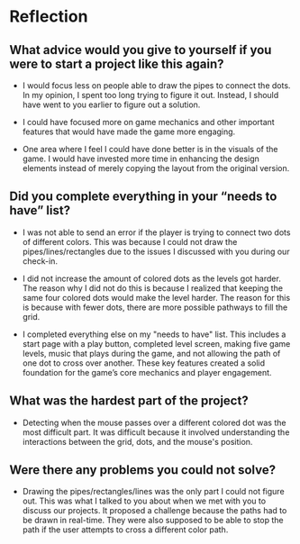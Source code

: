 # Reflection

## What advice would you give to yourself if you were to start a project like this again?

- I would focus less on people able to draw the pipes to connect the dots. In my opinion, I spent too long trying to figure it out. Instead, I should have went to you earlier to figure out a solution. 

- I could have focused more on game mechanics and other important features that would have made the game more engaging.

- One area where I feel I could have done better is in the visuals of the game. I would have invested more time in enhancing the design elements instead of merely copying the layout from the original version. 

## Did you complete everything in your “needs to have” list?

- I was not able to send an error if the player is trying to connect two dots of different colors. This was because I could not draw the pipes/lines/rectangles due to the issues I discussed with you during our check-in. 

- I did not increase the amount of colored dots as the levels got harder. The reason why I did not do this is because I realized that keeping the same four colored dots would make the level harder. The reason for this is because with fewer dots, there are more possible pathways to fill the grid. 

- I completed everything else on my "needs to have" list. This includes a start page with a play button, completed level screen, making five game levels, music that plays during the game, and not allowing the path of one dot to cross over another. These key features created a solid foundation for the game’s core mechanics and player engagement.

## What was the hardest part of the project?

- Detecting when the mouse passes over a different colored dot was the most difficult part. It was difficult because it involved understanding the interactions between the grid, dots, and the mouse's position. 

## Were there any problems you could not solve?

- Drawing the pipes/rectangles/lines was the only part I could not figure out. This was what I talked to you about when we met with you to discuss our projects. It proposed a challenge because the paths had to be drawn in real-time. They were also supposed to be able to stop the path if the user attempts to cross a different color path. 